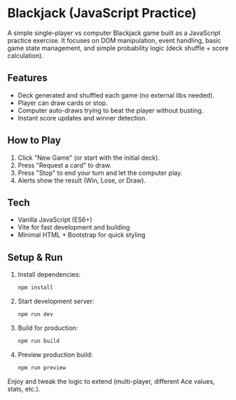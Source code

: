 # Blackjack (JavaScript Practice)

A simple single–player vs computer Blackjack game built as a JavaScript practice exercise.
It focuses on DOM manipulation, event handling, basic game state management, and simple probability logic (deck shuffle + score calculation).

## Features
- Deck generated and shuffled each game (no external libs needed).
- Player can draw cards or stop.
- Computer auto-draws trying to beat the player without busting.
- Instant score updates and winner detection.

## How to Play
1. Click "New Game" (or start with the initial deck).
2. Press "Request a card" to draw.
3. Press "Stop" to end your turn and let the computer play.
4. Alerts show the result (Win, Lose, or Draw).

## Tech
- Vanilla JavaScript (ES6+)
- Vite for fast development and building
- Minimal HTML + Bootstrap for quick styling

## Setup & Run
1. Install dependencies:
   ```bash
   npm install
   ```

2. Start development server:
   ```bash
   npm run dev
   ```

3. Build for production:
   ```bash
   npm run build
   ```

4. Preview production build:
   ```bash
   npm run preview
   ```

Enjoy and tweak the logic to extend (multi-player, different Ace values, stats, etc.).
